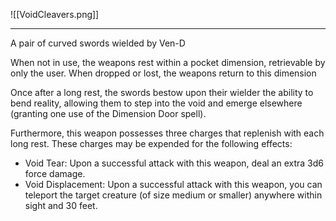 ![[VoidCleavers.png]]

---
A pair of curved swords wielded by Ven-D

When not in use, the weapons rest within a pocket dimension, retrievable by only the user. When dropped or lost, the weapons return to this dimension

Once after a long rest, the swords bestow upon their wielder the ability to bend reality, allowing them to step into the void and emerge elsewhere (granting one use of the Dimension Door spell).

Furthermore, this weapon possesses three charges that replenish with each long rest. These charges may be expended for the following effects:
- Void Tear: Upon a successful attack with this weapon, deal an extra 3d6 force damage.
- Void Displacement: Upon a successful attack with this weapon, you can teleport the target creature (of size medium or smaller) anywhere within sight and 30 feet.

